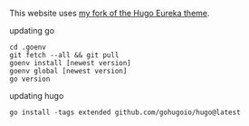 This website uses [my fork of the Hugo Eureka theme](https://github.com/angelajt/hugo-eureka).

updating go

```
cd .goenv
git fetch --all && git pull
goenv install [newest version]
goenv global [newest version]
go version
```

updating hugo

```
go install -tags extended github.com/gohugoio/hugo@latest
```
